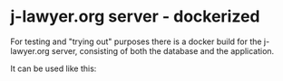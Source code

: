 # j-lawyer.org server - dockerized

For testing and "trying out" purposes there is a docker build for the j-lawyer.org server, consisting of both the database and the application.

It can be used like this:




